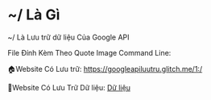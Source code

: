 # ~/ Là Gì

~/ Là Lưu trữ dữ liệu Của Google API 

File Đính Kèm Theo Quote Image Command Line:

🏠Website Có Lưu trữ: https://googleapiluutru.glitch.me/1:/

🔔Website Có Lưu Trữ Dữ liệu: [Dữ liệu](https://googleapiluutru.glitch.me/dulieu.html?disk=1&url=disk.googleapi.com)
